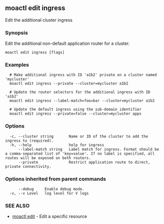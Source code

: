 ## moactl edit ingress

Edit the additional cluster ingress

### Synopsis

Edit the additional non-default application router for a cluster.

```
moactl edit ingress [flags]
```

### Examples

```
  # Make additional ingress with ID 'a1b2' private on a cluster named 'mycluster'
  moactl edit ingress --private --cluster=mycluster a1b2

  # Update the router selectors for the additional ingress with ID 'a1b2'
  moactl edit ingress --label-match=foo=bar --cluster=mycluster a1b2

  # Update the default ingress using the sub-domain identifier
  moactl edit ingress --private=false --cluster=mycluster apps
```

### Options

```
  -c, --cluster string       Name or ID of the cluster to add the ingress to (required).
  -h, --help                 help for ingress
      --label-match string   Label match for ingress. Format should be a comma-separated list of 'key=value'. If no label is specified, all routes will be exposed on both routers.
      --private              Restrict application route to direct, private connectivity.
```

### Options inherited from parent commands

```
      --debug     Enable debug mode.
  -v, --v Level   log level for V logs
```

### SEE ALSO

* [moactl edit](moactl_edit.md)	 - Edit a specific resource

